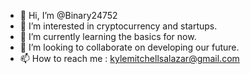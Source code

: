 - 👋 Hi, I’m @Binary24752
- 👀 I’m interested in cryptocurrency and startups.
- 🌱 I’m currently learning the basics for now.
- 💞️ I’m looking to collaborate on developing our future.
- 📫 How to reach me : kylemitchellsalazar@gmail.com

<!---
Binary24752/Binary24752 is a ✨ special ✨ repository because its `README.md` (this file) appears on your GitHub profile.
You can click the Preview link to take a look at your changes.
--->
